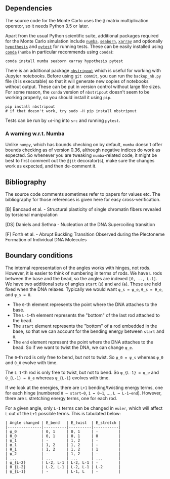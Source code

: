 ## Dependencies

The source code for the Monte Carlo uses the `@` matrix multiplication operator,
so it needs Python 3.5 or later.

Apart from the usual Python scientific suite, additional packages required
for the Monte Carlo simulation
include
[`numba`][numba],
[`seaborn`][seaborn],
[`xarray`][xarray]
and optionally
[`hypothesis`][hypothesis]
and
[`pytest`][pytest] for running tests.
These can be easily installed using [`conda`][conda]
(`numba` in particular recommends using `conda`):

```
conda install numba seaborn xarray hypothesis pytest
```

There is an additional package [`nbstripout`][nbstripout] which is useful for
working with Jupyter notebooks. Before using `git commit`, you can run the
`backup_nb.py` file (it is executable) so that it will generate new copies
of notebooks without output. These can be put in version control without
large file sizes. For some reason, the `conda` version of `nbstripout`
doesn't seem to be working properly, so you should install it using `pip`.

```
pip install nbstripout
# if that doesn't work, try sudo -H pip install nbstripout
```

Tests can be run by `cd`-ing into `src` and running `pytest`.

[numba]: http://numba.pydata.org/
[seaborn]: http://seaborn.pydata.org/
[xarray]: http://xray.readthedocs.io/en/stable/index.html
[hypothesis]: http://hypothesis.works/
[pytest]: https://docs.pytest.org/en/latest/index.html
[conda]: https://github.com/conda/conda
[nbstripout]: https://github.com/kynan/nbstripout

### A warning w.r.t. Numba

Unlike `numpy`, which has bounds checking on by default,
`numba` doesn't offer bounds checking as of version 0.36,
although negative indices do work as expected.
So whenever you are tweaking `numba`-related code,
it might be best to first comment out the `@jit` decorator(s),
make sure the changes work as expected, and then de-comment it.

## Bibliography

The source code comments sometimes refer to papers for values etc.
The bibliography for those references is given here for easy cross-verification.

[B] Bancaud et al. - Structural plasticity of single chromatin fibers revealed
by torsional manipulation

[DS] Daniels and Sethna - Nucleation at the DNA Supercoiling transition

[F] Forth et al. - Abrupt Buckling Transition Observed during the Plectoneme
Formation of Individual DNA Molecules

## Boundary conditions

The internal representation of the angles works with hinges, not rods.
However, it is easier to think of numbering in terms of rods.
We have `L` rods between the base and the bead,
so the angles are indexed `[0, .., L-1]`.
We have two additional sets of angles `start` (`s`) and `end` (`e`).
These are held fixed when the DNA relaxes.
Typically we would want `φ_s = φ_e`, `θ_s = θ_e`, and `ψ_s = 0`.

* The `0`-th element represents the point where the DNA attaches to the base.
* The `L-1`-th element represents the "bottom" of the last rod attached to the bead.
* The `start` element represents the "bottom" of a rod embedded in the base,
  so that we can account for the bending energy between `start` and `0`.
* The `end` element represent the point where the DNA attaches to the bead.
  So if we want to twist the DNA, we can change `ψ_e`.

The `0`-th rod is only free to bend, but not to twist.
So `ψ_0 = ψ_s` whereas `φ_0` and `θ_0` evolve with time.

The `L-1`-th rod is only free to twist, but not to bend.
So `φ_{L-1} = φ_e` and `θ_{L-1} = θ_e` whereas `ψ_{L-1}` evolves with time.

If we look at the energies, there are `L+1` bending/twisting energy terms,
one for each hinge (numbered `0 ↔ start~0`, `1 ↔ 0~1`, ..., `L ↔ L-1~end`).
However, there are `L` stretching energy terms, one for each rod.

For a given angle, only `L-1` terms can be changed in `euler`, which will affect
`L` out of the `L+1` possible terms. This is tabulated below:

```
| Angle changed | E_bend   | E_twist  | E_stretch |
|---------------|----------|----------|-----------|
| φ_0           | 0, 1     | 0, 1     | -         |
| θ_0           | 0, 1     | 0, 1     | 0         |
| ψ_1           | -        | 1, 2     | -         |
| φ_1           | 1, 2     | 1, 2     | -         |
| θ_1           | 1, 2     | 1, 2     | 1         |
| ψ_2           | -        | 1, 2     | -         |
| ...           | ...      | ...      | ...       |
| φ_{L-2}       | L-2, L-1 | L-2, L-1 | -         |
| θ_{L-2}       | L-2, L-1 | L-2, L-1 | L-2       |
| ψ_{L-1}       | -        | L-1, L   | -         |
```

